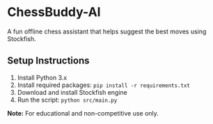 # ChessBuddy-AI

A fun offline chess assistant that helps suggest the best moves using Stockfish.

## Setup Instructions
1. Install Python 3.x
2. Install required packages: `pip install -r requirements.txt`
3. Download and install Stockfish engine
4. Run the script: `python src/main.py`

**Note:** For educational and non-competitive use only.